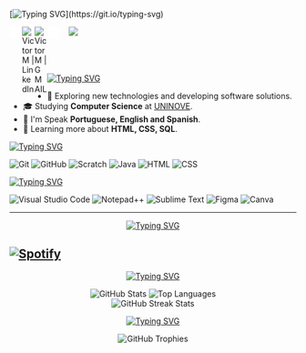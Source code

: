 [![Typing SVG](https://readme-typing-svg.demolab.com?font=Fira+Code&size=28&pause=1000&color=00BFFF&width=435&lines=Hello%2C+I'm+Victor+Moreira!)](https://git.io/typing-svg)

<img src="https://raw.githubusercontent.com/MicaelliMedeiros/micaellimedeiros/master/image/computer-illustration.png" min-width="400px" max-width="400px" width="400px" align="right">

<a href="https://www.instagram.com/victormoreira7_/?theme=dark" target="_blank"><img align="left" alt="Victor M | Instagram" width="22px" src="https://github.com/Aakarsh-B/trying-repos/blob/master/insta.svg" />
<a href="https://www.linkedin.com/in/victor-moreira-teixeira/" target="_blank"><img align="left" alt="Victor M | LinkedIn" width="22px" src="https://cdn.jsdelivr.net/gh/devicons/devicon/icons/linkedin/linkedin-original.svg" />
<a href="https://mail.google.com/mail/u/0/?tab=rm&ogbl#inbox?compose=DmwnWtDvdCLXZLDmnzllrHdkgptsHnKMFNMhhLcrvgzcLZVnnRWmbhGqJfhRjtwzrMfMzswxbWVG" target="_blank"><img align="left" alt="Victor M | GMAIL" width="22px" src="https://cdn.jsdelivr.net/gh/devicons/devicon/icons/google/google-original.svg" />
<a href="https://github.com/victormoreiraofc" target="_blank"><img align="left" alt="Victor M | GITHUB" width="22px" src="https://github.com/Aakarsh-B/trying-repos/blob/master/github.svg" />

<br /><br /><br /><br />

<div align="left down">
  <a href="https://git.io/typing-svg"><img src="https://readme-typing-svg.demolab.com?font=Roboto&weight=100&pause=1000&color=00BFFF&width=435&lines=About+Me:" alt="Typing SVG" /></a>
</div>

- 🤔 Exploring new technologies and developing software solutions.
- 🎓 Studying **Computer Science** at <a href="https://www.uninove.br/">UNINOVE</a>.
- 🎤 I'm Speak **Portuguese, English and Spanish**.
- 🌱 Learning more about **HTML, CSS, SQL**.

<div align="left down">
  <a href="https://git.io/typing-svg"><img src="https://readme-typing-svg.demolab.com?font=Roboto&weight=100&pause=1000&color=00BFFF&width=435&lines=Languages+and+Tools:" alt="Typing SVG" /></a>
</div>

![Git](https://img.shields.io/badge/-Git-333333?style=flat&logo=git)
![GitHub](https://img.shields.io/badge/-GitHub-333333?style=flat&logo=github)
![Scratch](https://img.shields.io/badge/-Scratch-333333?style=flat&logo=scratch&logoColor=FFA500)
![Java](https://img.shields.io/badge/-Java-333333?style=flat&logo=Java&logoColor=007396)
![HTML](https://img.shields.io/badge/-HTML-333333?style=flat&logo=html5)
![CSS](https://img.shields.io/badge/-CSS-333333?style=flat&logo=css3&logoColor=blue)

<div align="left down">
  <a href="https://git.io/typing-svg"><img src="https://readme-typing-svg.demolab.com?font=Roboto&weight=100&pause=1000&color=00BFFF&width=435&lines=Softwares:" alt="Typing SVG" /></a>
</div>

![Visual Studio Code](https://img.shields.io/badge/-Visual%20Studio%20Code-333333?style=flat&logo=visual-studio-code&logoColor=007ACC)
![Notepad++](https://img.shields.io/badge/-Notepad%2B%2B-333333?style=flat&logo=notepad%2B%2B)
![Sublime Text](https://img.shields.io/badge/-Sublime%20Text-333333?style=flat&logo=sublime%20text)
![Figma](https://img.shields.io/badge/-Figma-333333?style=flat&logo=figma&logoColor=007ACC)
![Canva](https://img.shields.io/badge/-Canva-333333?style=flat&logo=canva)

---


<div align="center">
  <a href="https://git.io/typing-svg"><img src="https://readme-typing-svg.demolab.com?font=Roboto&weight=100&pause=1000&color=00BFFF&width=435&lines=Now+Playing+🎧" alt="Typing SVG" /></a>
</div>

[![Spotify](https://github-readme-remake.vercel.app/api/spotify)]()
<br/>
---

<div align="center">
  <a href="https://git.io/typing-svg"><img src="https://readme-typing-svg.demolab.com?font=Roboto&weight=100&pause=1000&color=00BFFF&width=435&lines=GitHub+Status" alt="Typing SVG" /></a>
</div>

<p align="center">
  <img src="https://github-readme-stats.vercel.app/api?username=victormoreiraofc&theme=dark&hide_border=false&include_all_commits=true&count_private=true" alt="GitHub Stats">
  <img src="https://github-readme-stats.vercel.app/api/top-langs/?username=victormoreiraofc&theme=dark&hide_border=false&include_all_commits=true&count_private=true&layout=compact" alt="Top Languages"><br/>
  <img src="https://github-readme-streak-stats.herokuapp.com/?user=victormoreiraofc&theme=dark&hide_border=false" alt="GitHub Streak Stats"><br/>
</p>

<div align="center">
  <a href="https://git.io/typing-svg"><img src="https://readme-typing-svg.demolab.com?font=Roboto&weight=100&pause=1000&color=00BFFF&width=435&lines=GitHub+Trophies" alt="Typing SVG" /></a>
</div>

<p align="center">
  <img src="https://github-profile-trophy.vercel.app/?username=victormoreiraofc&theme=dracula&no-frame=false&no-bg=false&margin-w=4" alt="GitHub Trophies">
</p>
